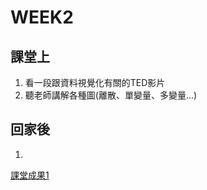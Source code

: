 # WEEK2   
## 課堂上    
1. 看一段跟資料視覺化有關的TED影片    
2. 聽老師講解各種圖(離散、單變量、多變量...)    
## 回家後    
1.    
[課堂成果1](https://icedragon5235.github.io/ntu-cs-x/week2/class1.html)
